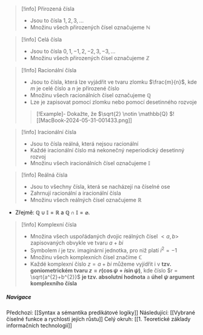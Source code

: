 >[!info] Přirozená čísla
>- Jsou to čísla $1,2,3,...$
>- Množinu všech přirozených čísel označujeme $\mathbb{N}$

>[!info] Celá čísla
>- Jsou to čísla $0, 1, -1, 2, -2, 3, -3, ...$
>- Množinu všech přirozených čísel označujeme $\mathbb{Z}$

>[!Info] Racionální čísla
>- Jsou to čísla, která lze vyjádřit ve tvaru zlomku $\frac{m}{n}$, kde $m$ je celé číslo a $n$ je přirozené číslo
>- Množinu všech racionálních čísel označujeme $\mathbb{Q}$
>- Lze je zapisovat pomocí zlomku nebo pomocí desetinného rozvoje
>
>>[!Example]- Dokažte, že $\sqrt{2} \notin \mathbb{Q}
>>$![[MacBook-2024-05-31-001433.png]]

>[!info] Iracionální čísla
>- Jsou to čísla reálná, která nejsou racionální
>- Každé iracionální číslo má nekonečný neperiodický desetinný rozvoj
>- Množinu všech iracionálních čísel označujeme $\mathbb{I}$

>[!info] Reálná čísla
>- Jsou to všechny čísla, která se nacházejí na číselné ose
>- Zahrnují racionální a iracionální čísla
>- Množinu všech reálných čísel označujeme $\mathbb{R}$

- Zřejmě: $\mathbb{Q} \cup \mathbb{I} = \mathbb{R}$ a $\mathbb{Q} \cap \mathbb{I} = \varnothing$.

>[!info] Komplexní čísla
>- Množina všech uspořádaných dvojic reálných čísel $<a,b>$ zapisovaných obvykle ve tvaru $a+bi$
>- Symbolem $i$ je tzv. imaginární jednotka, pro niž platí $i^{2} = -1$
>- Množinu všech komplexních čísel značíme $\mathbb{C}$
>- Každé komplexní číslo $z = a + bi$ můžeme vyjídřit i v **tzv. goniometrickém tvaru $z = r (\cos{\psi} + i \sin{\psi})$**, kde číslo $r = \sqrt{a^{2}+b^{2}}$ **je tzv. absolutní hodnota** a **úhel $\psi$ argument komplexního čísla**

##### Navigace
Předchozí:  [[Syntax a sémantika predikátové logiky]]
Následující: [[Vybrané číselné funkce a rychlosti jejích růstu]]
Celý okruh: [[1. Teoretické základy informačních technologií]]
